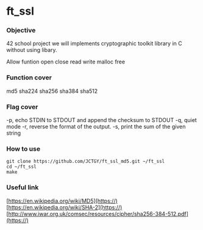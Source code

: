 # ft_ssl

### Objective
42 school project we will implements cryptographic toolkit library in C without using libary.

Allow funtion
open
close 
read
write
malloc
free

### Function cover
md5
sha224
sha256
sha384
sha512

### Flag cover
-p, echo STDIN to STDOUT and append the checksum to STDOUT
-q, quiet mode
-r, reverse the format of the output.
-s, print the sum of the given string

### How to use
```
git clone https://github.com/JCTGY/ft_ssl_md5.git ~/ft_ssl
cd ~/ft_ssl
make
```
### Useful link
[https://en.wikipedia.org/wiki/MD5](https://)
[https://en.wikipedia.org/wiki/SHA-2](https://)
[http://www.iwar.org.uk/comsec/resources/cipher/sha256-384-512.pdf](https://)

